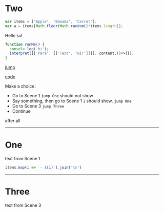 
# Two

```js
var items = ['Apple', 'Banana', 'Carrot'];
var a = items[Math.floor(Math.random()*items.length)];
```

Hello `$a`!

```js
function runMe() {
  console.log('hi');
  interpret([['Para', [['Text', 'Hi!']]]], content,()=>{});
}
```

[jump](#One)

[code](!runMe)

Make a choice:

- Go to Scene 1 `jump One` should not show
- Say something, then go to Scene 1 `1` should show. `jump One`
- Go to Scene 3 `jump Three`
- Continue

after all

---

# One

text from Scene 1

```js meta
items.map(i => `- ${i}`).join('\n')
```

---

# Three

text from Scene 3
